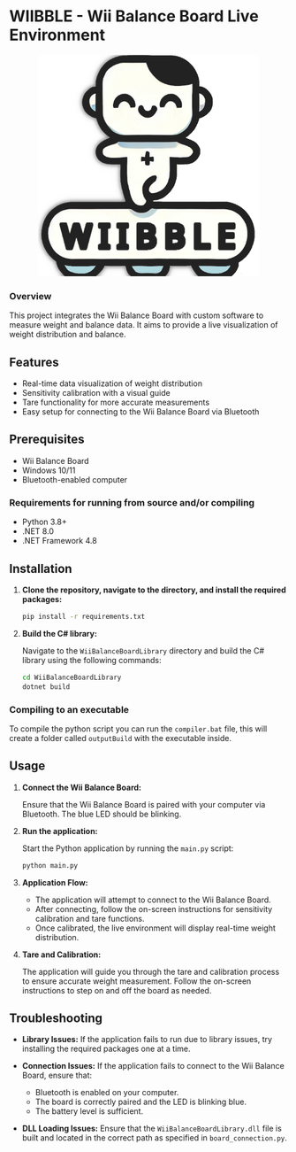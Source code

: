 # WIIBBLE - Wii Balance Board Live Environment

<div align="center">
  <img src="./images/logo.png" alt="WIIBBLE Logo" width="400">
</div>

### Overview
This project integrates the Wii Balance Board with custom software to measure weight and balance data. It aims to provide a live visualization of weight distribution and balance.


## Features

- Real-time data visualization of weight distribution
- Sensitivity calibration with a visual guide
- Tare functionality for more accurate measurements
- Easy setup for connecting to the Wii Balance Board via Bluetooth

## Prerequisites

- Wii Balance Board
- Windows 10/11
- Bluetooth-enabled computer
### Requirements for running from source and/or compiling
- Python 3.8+
- .NET 8.0
- .NET Framework 4.8

## Installation

1. **Clone the repository, navigate to the directory, and install the required packages:**
   ```bash
   pip install -r requirements.txt
   ```

2. **Build the C# library:**
   
      Navigate to the `WiiBalanceBoardLibrary` directory and build the C# library using the following commands:
   
      ```bash
      cd WiiBalanceBoardLibrary
      dotnet build
      ```
### Compiling to an executable
To compile the python script you can run the `compiler.bat` file, this will create a folder called `outputBuild` with the executable inside.

## Usage

1. **Connect the Wii Balance Board:**

   Ensure that the Wii Balance Board is paired with your computer via Bluetooth. The blue LED should be blinking.

2. **Run the application:**

   Start the Python application by running the `main.py` script:

   ```bash
   python main.py
   ```

3. **Application Flow:**

   - The application will attempt to connect to the Wii Balance Board.
   - After connecting, follow the on-screen instructions for sensitivity calibration and tare functions.
   - Once calibrated, the live environment will display real-time weight distribution.

4. **Tare and Calibration:**

   The application will guide you through the tare and calibration process to ensure accurate weight measurement. Follow the on-screen instructions to step on and off the board as needed.

## Troubleshooting

- **Library Issues:** If the application fails to run due to library issues, try installing the required packages one at a time.

- **Connection Issues:** If the application fails to connect to the Wii Balance Board, ensure that:
  - Bluetooth is enabled on your computer.
  - The board is correctly paired and the LED is blinking blue.
  - The battery level is sufficient.
  
- **DLL Loading Issues:** Ensure that the `WiiBalanceBoardLibrary.dll` file is built and located in the correct path as specified in `board_connection.py`.
